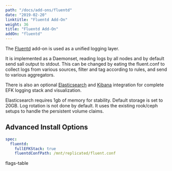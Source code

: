 ```yaml
---
path: "/docs/add-ons/fluentd"
date: "2019-02-20"
linktitle: "Fluentd Add-On"
weight: 36
title: "Fluentd Add-On"
addOn: "fluentd"
---
```


The [Fluentd](https://www.fluentd.org/) add-on is used as a unified logging layer.

It is implemented as a Daemonset, reading logs by all nodes and by default send sall output to stdout.
This can be changed by eating the fluent.conf to collect logs from various sources, filter and tag according to rules, and send to various aggregators.

There is also an optional [Elasticsearch](https://www.elastic.co/elasticsearch/) and [Kibana](https://www.elastic.co/kibana) integration for complete EFK logging stack and visualization.

Elasticsearch requires 1gb of memory for stability. Default storage is set to 20GB. Log rotation is not done by default. It uses the existing rook/ceph setups to handle the persistent volume claims.

## Advanced Install Options

```yaml
spec:
  fluentd:
    fullEFKStack: true
    fluentdConfPath: /mnt/replicated/fluent.conf
```

flags-table
